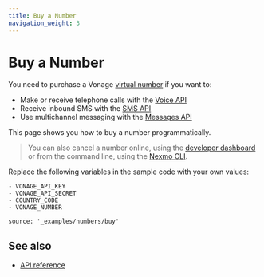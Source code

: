 ```yaml
---
title: Buy a Number
navigation_weight: 3
---
```


# Buy a Number

You need to purchase a Vonage [virtual number](/concepts/guides/glossary#virtual-number) if you want to:

* Make or receive telephone calls with the [Voice API](/voice/voice-api/overview)
* Receive inbound SMS with the [SMS API](/messaging/sms/overview)
* Use multichannel messaging with the [Messages API](/messages/overview)

This page shows you how to buy a number programmatically.

> You can also cancel a number online, using the [developer dashboard](https://dashboard.nexmo.com/your-numbers) or from the command line, using the [Nexmo CLI](https://github.com/Nexmo/nexmo-cli#buying-a-number).

Replace the following variables in the sample code with your own values:

```snippet_variables
- VONAGE_API_KEY
- VONAGE_API_SECRET
- COUNTRY_CODE
- VONAGE_NUMBER
```

```code_snippets
source: '_examples/numbers/buy'
```

## See also

* [API reference](/api/numbers)

